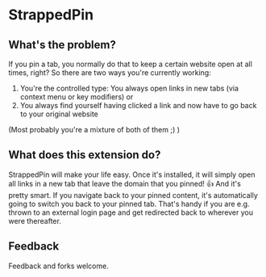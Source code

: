 StrappedPin
============

What's the problem?
-------------------

If you pin a tab, you normally do that to keep a certain website open at all times, right?
So there are two ways you're currently working:

1. You're the controlled type: You always open links in new tabs (via context menu or key modifiers) or
2. You always find yourself having clicked a link and now have to go back to your original website

(Most probably you're a mixture of both of them ;) )

What does this extension do?
----------------------------

StrappedPin will make your life easy.
Once it's installed, it will simply open all links in a new tab that leave the domain that you pinned! :+1:
And it's pretty smart. If you navigate back to your pinned content, it's automatically going to switch you back to your pinned tab.
That's handy if you are e.g. thrown to an external login page and get redirected back to wherever you were thereafter.

Feedback
--------

Feedback and forks welcome.
